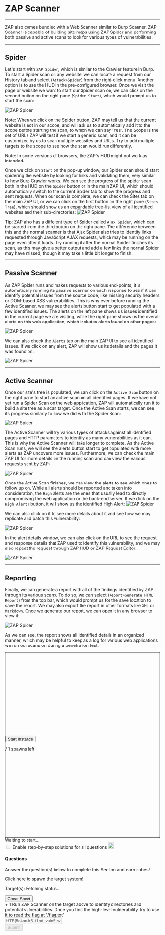 
<h1>ZAP Scanner</h1>
<hr/>
<p>ZAP also comes bundled with a Web Scanner similar to Burp Scanner. ZAP Scanner is capable of building site maps using ZAP Spider and performing both passive and active scans to look for various types of vulnerabilities.</p>
<hr/>
<h2>Spider</h2>
<p>Let's start with <code>ZAP Spider</code>, which is similar to the Crawler feature in Burp. To start a Spider scan on any website, we can locate a request from our History tab and select (<code>Attack&gt;Spider</code>) from the right-click menu. Another option is to use the HUD in the pre-configured browser. Once we visit the page or website we want to start our Spider scan on, we can click on the second button on the right pane (<code>Spider Start</code>), which would prompt us to start the scan:</p>
<p><img alt="ZAP Spider" src="https://academy.hackthebox.com/storage/modules/110/zap_spider.jpg"/></p>
<div class="card bg-light">
<div class="card-body">
<p class="mb-0">Note: When we click on the Spider button, ZAP may tell us that the current website is not in our scope, and will ask us to automatically add it to the scope before starting the scan, to which we can say 'Yes'. The Scope is the set of URLs ZAP will test if we start a generic scan, and it can be customized by us to scan multiple websites and URLs. Try to add multiple targets to the scope to see how the scan would run differently.</p>
</div>
</div>
<div class="card bg-light">
<div class="card-body">
<p class="mb-0">Note: In some versions of browsers, the ZAP's HUD might not work as intended.</p>
</div>
</div>
<p>Once we click on <code>Start</code> on the pop-up window, our Spider scan should start spidering the website by looking for links and validating them, very similar to how Burp Crawler works. We can see the progress of the spider scan both in the HUD on the <code>Spider</code> button or in the main ZAP UI, which should automatically switch to the current Spider tab to show the progress and sent requests. When our scan is complete, we can check the Sites tab on the main ZAP UI, or we can click on the first button on the right pane (<code>Sites Tree</code>), which should show us an expandable tree-list view of all identified websites and their sub-directories:
<img alt="ZAP Spider" src="https://academy.hackthebox.com/storage/modules/110/zap_sites.jpg"/></p>
<div class="card bg-light">
<div class="card-body">
<p class="mb-0">Tip: ZAP also has a different type of Spider called <code>Ajax Spider</code>, which can be started from the third button on the right pane. The difference between this and the normal scanner is that Ajax Spider also tries to identify links requested through JavaScript AJAX requests, which may be running on the page even after it loads. Try running it after the normal Spider finishes its scan, as this may give a better output and add a few links the normal Spider may have missed, though it may take a little bit longer to finish.</p>
</div>
</div>
<hr/>
<h2>Passive Scanner</h2>
<p>As ZAP Spider runs and makes requests to various end-points, it is automatically running its passive scanner on each response to see if it can identify potential issues from the source code, like missing security headers or DOM-based XSS vulnerabilities. This is why even before running the Active Scanner, we may see the alerts button start to get populated with a few identified issues. The alerts on the left pane shows us issues identified in the current page we are visiting, while the right pane shows us the overall alerts on this web application, which includes alerts found on other pages:</p>
<p><img alt="ZAP Spider" src="https://academy.hackthebox.com/storage/modules/110/zap_alerts.jpg"/></p>
<p>We can also check the <code>Alerts</code> tab on the main ZAP UI to see all identified issues. If we click on any alert, ZAP will show us its details and the pages it was found on:</p>
<p><img alt="ZAP Spider" src="https://academy.hackthebox.com/storage/modules/110/zap_site_alerts.jpg"/></p>
<hr/>
<h2>Active Scanner</h2>
<p>Once our site's tree is populated, we can click on the <code>Active Scan</code> button on the right pane to start an active scan on all identified pages. If we have not yet run a Spider Scan on the web application, ZAP will automatically run it to build a site tree as a scan target. Once the Active Scan starts, we can see its progress similarly to how we did with the Spider Scan:</p>
<p><img alt="ZAP Spider" src="https://academy.hackthebox.com/storage/modules/110/zap_active_scan.jpg"/></p>
<p>The Active Scanner will try various types of attacks against all identified pages and HTTP parameters to identify as many vulnerabilities as it can. This is why the Active Scanner will take longer to complete. As the Active Scan runs, we will see the alerts button start to get populated with more alerts as ZAP uncovers more issues. Furthermore, we can check the main ZAP UI for more details on the running scan and can view the various requests sent by ZAP:</p>
<p><img alt="ZAP Spider" src="https://academy.hackthebox.com/storage/modules/110/zap_active_scan_progress.jpg"/></p>
<p>Once the Active Scan finishes, we can view the alerts to see which ones to follow up on. While all alerts should be reported and taken into consideration, the <code>High</code> alerts are the ones that usually lead to directly compromising the web application or the back-end server. If we click on the <code>High Alerts</code> button, it will show us the identified High Alert:
<img alt="ZAP Spider" src="https://academy.hackthebox.com/storage/modules/110/zap_high_alert.jpg"/></p>
<p>We can also click on it to see more details about it and see how we may replicate and patch this vulnerability:</p>
<p><img alt="ZAP Spider" src="https://academy.hackthebox.com/storage/modules/110/zap_alert_details.jpg"/></p>
<p>In the alert details window, we can also click on the URL to see the request and response details that ZAP used to identify this vulnerability, and we may also repeat the request through ZAP HUD or ZAP Request Editor:</p>
<p><img alt="ZAP Spider" src="https://academy.hackthebox.com/storage/modules/110/zap_alert_evidence.jpg"/></p>
<hr/>
<h2>Reporting</h2>
<p>Finally, we can generate a report with all of the findings identified by ZAP through its various scans. To do so, we can select (<code>Report&gt;Generate HTML Report</code>) from the top bar, which would prompt us for the save location to save the report. We may also export the report in other formats like <code>XML</code> or <code>Markdown</code>. Once we generate our report, we can open it in any browser to view it:</p>
<p><img alt="ZAP Spider" src="https://academy.hackthebox.com/storage/modules/110/zap_report.jpg"/></p>
<p>As we can see, the report shows all identified details in an organized manner, which may be helpful to keep as a log for various web applications we run our scans on during a penetration test.</p>
<div class="mb-5 pwnbox-select-card"></div>
<div id="screen" style="height: 600px; border: 1px solid;">
<div class="screenPlaceholder">
<div class="instanceLoading" style="display: none;">
<h1 class="text-center" style="margin-top: 270px;"><i class="fa fa-circle-notch fa-spin"></i>
</h1>
<div class="text-center">Instance is starting...</div>
</div>
<div class="instanceTerminating" style="display: none;">
<h1 class="text-center" style="margin-top: 270px;"><i class="fa fa-circle-notch fa-spin"></i>
</h1>
<div class="text-center">Terminating instance...</div>
</div>
<div class="row instanceStart max-width-canvas">
<div class="col-4"></div>
<div class="col-4">
<button class="startInstanceBtn btn btn-success text-light btn-lg btn-block" style="margin-top: 270px;">Start Instance
                            </button>
<p class="text-center mt-2 font-size-13 font-secondary">
<span class="text-success spawnsLeft">
<i class="fal fa-infinity"></i>
</span> / 1 spawns left
                            </p>
</div>
<div class="col-4"></div>
</div>
</div>
</div>
<div class="row align-center justify-center my-4">
<div class="col-5 justify-start">
<button class="instance-button fullScreenBtn btn btn-light btn-sm float-left" style="display:none;" target="_blank"><i class="fad fa-expand text-success mr-1"></i>  Full Screen
                    </button>
<button class="instance-button terminateInstanceBtn btn btn-light btn-sm ml-2" style="display:none;"><i class="fad fa-times text-danger"></i>  Terminate
                    </button>
<button class="instance-button resetInstanceBtn btn btn-light btn-sm ml-1" style="display:none;"><i class="fad fa-sync text-warning mr-2"></i>  Reset
                    </button>
<div class="btn-group" role="group">
<button class="instance-button extendInstanceBtn btn btn-light btn-sm ml-1" style="display:none;cursor: default;">Life Left:
                            <span class="lifeLeft"></span>m
                        </button>
<button class="extendInstanceBtn extendInstanceBtnClicker btn btn-light btn-sm" data-title="Extend Life" data-toggle="tooltip" style="display:none;"><i class="fa fa-plus text-success"></i></button>
</div>
</div>
<div class="col-7 justify-end pt-2 pr-2 font-size-small text-right" id="statusText">Waiting to
                    start...
                </div>
</div>
<div class="d-inline-block mb-2 solutionSettings solutionSettingsOffsets" id="solutionsModuleSetting">
<div class="border border-secondary p-2 rounded">
<div class="custom-control custom-switch d-flex">
<input class="custom-control-input" disabled="" id="showSolutionsModuleSetting" type="checkbox"/>
<label class="custom-control-label font-size-14 font-weight-normal text-white" for="showSolutionsModuleSetting">
                                Enable step-by-step solutions for all questions
                            </label>
<span aria-hidden="true" class="cursor-pointer font-size-14 ml-1 mr-1 text-white" data-content="Access to this feature is exclusive to annual subscribers. To acquire an annual subscription, kindly proceed by clicking &lt;a href='/billing'&gt;here&lt;/a&gt;." data-html="true" data-placement="top" data-toggle="popover" data-trigger="click" title="Activate Solutions">
<i class="fa fa-info-circle font-size-12"></i>
</span>
<img alt="sparkles-icon-decoration" class="ml-2 w-auto sparkles-icon" height="20" src="/images/sparkles-solid.svg"/>
</div>
</div>
</div>
<div class="card" id="questionsDiv">
<div class="card-body">
<div class="row">
<div class="col-9">
<h4 class="card-title mt-0 font-size-medium">Questions</h4>
<p class="card-title-desc font-size-large font-size-15">Answer the question(s) below
                                to complete this Section and earn cubes!</p>
<span class="spawnTargetBtn spawn-target-text-clone d-none">Click here to spawn the target
                                system!</span>
<p class="card-title-desc font-size-large font-size-15 mb-0">
    Target(s): <span class="text-success">
<span class="target" style="cursor:pointer;">
<i class="fad fa-circle-notch fa-spin"></i>
<span class="spawnTargetBtn">Fetching status...</span>
</span>
</span>
<button class="resetTargetBtn btn btn-light btn-sm" data-title="Reset Target(s)" data-toggle="tooltip" style="cursor: pointer; display: none;">
<i class="fad fa-sync text-warning"></i>
</button>
<br/>
<div class="d-flex align-items-center targetLifeContainer">
<span class="targetLifeTimeContainer" style="display: none;">
            Life Left: <span class="targetLifeTime font-size-15">0</span> minute(s)
                    </span>
</div>
</p>
</div>
<div class="col-3 text-right float-right">
<button class="btn btn-light bg-color-blue-nav mt-2 w-100 d-flex align-items-center" data-target="#cheatSheetModal" data-toggle="modal">
<div><i class="fad fa-file-alt mr-2"></i></div>
<div class="text-center w-100 ml-1">Cheat Sheet</div>
</button>
</div>
</div>
<div>
<div>
<label class="module-question" for="717"><span class="badge badge-soft-dark font-size-14 mr-2">+ 1 <i class="fad fa-cube text-success"></i></span> Run ZAP Scanner on the target above to identify directories and potential vulnerabilities. Once you find the high-level vulnerability, try to use it to read the flag at '/flag.txt'
                            </label>
<div class="row">
<div class="col-lg-12 mb-4">
<input class="form-control text-success" disabled="true" type="text" value="HTB{5c4nn3r5_f1nd_vuln5_w3_m155}"/>
</div>
<div class="d-flex justify-content-end w-100 mr-3">
<div class="mb-4 mr-1 d-flex align-items-center">
<button class="btn btn-primary btn-block btnAnswer" data-question-id="717" disabled="true" id="btnAnswer717">
<div class="submit-button-text">
<i class="fad fa-flag-checkered mr-2"></i> Submit
                                            </div>
<div class="submit-button-loader mx-4 d-none">
<i class="fa fa-circle-notch fa-spin"></i>
</div>
</button>
</div>
</div>
</div>
<div class="">
</div>
</div>
</div>
</div>
</div>
